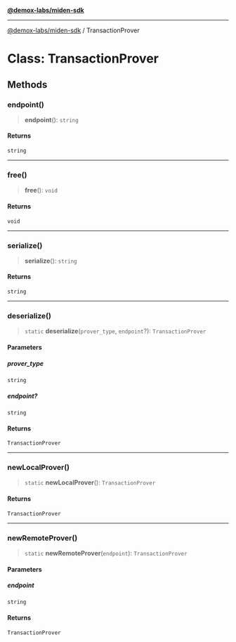[**@demox-labs/miden-sdk**](../README.md)

***

[@demox-labs/miden-sdk](../README.md) / TransactionProver

# Class: TransactionProver

## Methods

### endpoint()

> **endpoint**(): `string`

#### Returns

`string`

***

### free()

> **free**(): `void`

#### Returns

`void`

***

### serialize()

> **serialize**(): `string`

#### Returns

`string`

***

### deserialize()

> `static` **deserialize**(`prover_type`, `endpoint`?): `TransactionProver`

#### Parameters

##### prover\_type

`string`

##### endpoint?

`string`

#### Returns

`TransactionProver`

***

### newLocalProver()

> `static` **newLocalProver**(): `TransactionProver`

#### Returns

`TransactionProver`

***

### newRemoteProver()

> `static` **newRemoteProver**(`endpoint`): `TransactionProver`

#### Parameters

##### endpoint

`string`

#### Returns

`TransactionProver`
